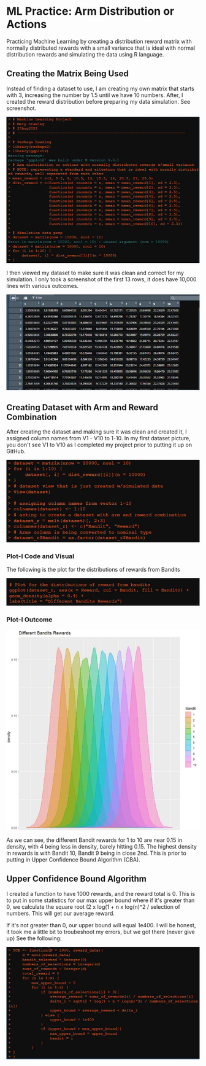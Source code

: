 # ML Practice: Arm Distribution or Actions
Practicing Machine Learning by creating a distribution reward matrix with normally distributed rewards with a small variance that is ideal with normal distribution rewards and simulating the data using R language.

## Creating the Matrix Being Used
Instead of finding a dataset to use, I am creating my own matrix that starts with 3, increasing the number by 1.5 until we have 10 numbers. After, I created the reward distribution before preparing my data simulation. See screenshot.

![Screenshot of arm distribution or actions with normally distributed rewards with small variance.](https://github.com/CrawleyM29/ML_Practice/blob/data-engineering/Arm%20Distribution%20ML/Beginning%20Code.JPG)

I then viewed my dataset to make sure it was clean and correct for my simulation. I only took a screenshot of the first 13 rows, it does have 10,000 lines with various outcomes.

![View of dataset](https://github.com/CrawleyM29/ML_Practice/blob/data-engineering/Arm%20Distribution%20ML/Dataset%20View.JPG)

## Creating Dataset with Arm and Reward Combination 

After creating the dataset and making sure it was clean and created it, I assigned column names from V1 - V10 to 1-10. In my first dataset picture, you don't see V1 to V10 as I completed my project prior to putting it up on GitHub. 

![Assigning column names and creating a reward combiniation](https://github.com/CrawleyM29/ML_Practice/blob/data-engineering/Arm%20Distribution%20ML/data%20prep.JPG)

### Plot-I Code and Visual

The following is the plot for the distributions of rewards from Bandits

![Code for Plot I](https://github.com/CrawleyM29/ML_Practice/blob/data-engineering/Arm%20Distribution%20ML/Plot1.JPG)

### Plot-I Outcome

![Different Bandits Rewards](https://github.com/CrawleyM29/ML_Practice/blob/data-engineering/Arm%20Distribution%20ML/Plot%20Bandits%20distribution.JPG)

As we can see, the different Bandit rewards for 1 to 10 are near 0.15 in density, with 4 being less in density, barely hitting 0.15. The highest density in rewards is with Bandit 10, Bandit 9 being in close 2nd. This is prior to putting in Upper Confidence Bound Algorithm (CBA).

## Upper Confidence Bound Algorithm

I created a function to have 1000 rewards, and the reward total is 0.  This is to put in some statistics for our max upper bound where if it's greater than 0, we calculate the square root (2 x log(1 + n x log(n)^2 / selection of numbers.  This will get our average reward. 

If it's not greater than 0, our upper bound will equal 1e400. I will be honest, it took me a little bit to troubeshoot my errors, but we got there (never give up) See the following:

![UCB Code](https://github.com/CrawleyM29/ML_Practice/blob/data-engineering/Arm%20Distribution%20ML/Upper%20Confidence%20bound%20Algorithm.JPG)




